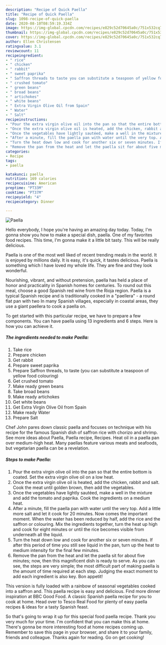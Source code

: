 ```yaml
---
description: "Recipe of Quick Paella"
title: "Recipe of Quick Paella"
slug: 1098-recipe-of-quick-paella
date: 2020-08-10T08:59:19.334Z
image: https://img-global.cpcdn.com/recipes/e829c52d70645a0c/751x532cq70/paella-recipe-main-photo.jpg
thumbnail: https://img-global.cpcdn.com/recipes/e829c52d70645a0c/751x532cq70/paella-recipe-main-photo.jpg
cover: https://img-global.cpcdn.com/recipes/e829c52d70645a0c/751x532cq70/paella-recipe-main-photo.jpg
author: Ellen Christensen
ratingvalue: 3.1
reviewcount: 11
recipeingredient:
- " rice"
- " chicken"
- " rabbit"
- " sweet paprika"
- " Saffron threads to taste you can substitute a teaspoon of yellow food colouring"
- " crushed tomato"
- " green beans"
- " broad beans"
- " artichokes"
- " white beans"
- " Extra Virgin Olive Oil from Spain"
- " Water"
- " Salt"
recipeinstructions:
- "Pour the extra virgin olive oil into the pan so that the entire bottom is coated. Set the extra virgin olive oil on a low heat."
- "Once the extra virgin olive oil is heated, add the chicken, rabbit and salt. Cook the meat until golden brown, then add the vegetables."
- "Once the vegetables have lightly sautéed, make a well in the mixture and add the tomato and paprika. Cook the ingredients on a medium heat."
- "After a minute, fill the paella pan with water until the very top. Add a little more salt and let it cook for 20 minutes. Now comes the important moment. When the water has been reduced by half, add the rice and the saffron or colouring. Mix the ingredients together, turn the heat up high and cook for eight minutes or until the rice becomes visible from underneath all the liquid."
- "Turn the heat down low and cook for another six or seven minutes. If after this period of time you still see liquid in the pan, turn up the heat to medium intensity for the final few minutes."
- "Remove the pan from the heat and let the paella sit for about five minutes; now, then this magnificent dish is ready to serve. As you can see, the steps are very simple; the most difficult part of making paella is the amount of time required at each step. Judging the exact moment to add each ingredient is also key. Bon appetit!"
categories:
- Recipe
tags:
- paella

katakunci: paella 
nutrition: 169 calories
recipecuisine: American
preptime: "PT33M"
cooktime: "PT37M"
recipeyield: "4"
recipecategory: Dinner

---
```



![Paella](https://img-global.cpcdn.com/recipes/e829c52d70645a0c/751x532cq70/paella-recipe-main-photo.jpg)

Hello everybody, I hope you're having an amazing day today. Today, I'm gonna show you how to make a special dish, paella. One of my favorites food recipes. This time, I'm gonna make it a little bit tasty. This will be really delicious.

Paella is one of the most well liked of recent trending meals in the world. It is enjoyed by millions daily. It is easy, it's quick, it tastes delicious. Paella is something which I have loved my whole life. They are fine and they look wonderful.

Nourishing, vibrant, and without pretension, paella has held a place of honor and practicality in Spanish homes for centuries. To round out this meal, choose a good Spanish red wine from the Rioja region. Paella is a typical Spanish recipe and is traditionally cooked in a &#34;paellera&#34; - a round flat pan with two In many Spanish villages, especially in coastal areas, they use a giant paellera to cook a paella on.


To get started with this particular recipe, we have to prepare a few components. You can have paella using 13 ingredients and 6 steps. Here is how you can achieve it.

<!--inarticleads1-->

##### The ingredients needed to make Paella:

1. Take  rice
1. Prepare  chicken
1. Get  rabbit
1. Prepare  sweet paprika
1. Prepare  Saffron threads, to taste (you can substitute a teaspoon of yellow food colouring)
1. Get  crushed tomato
1. Make ready  green beans
1. Take  broad beans
1. Make ready  artichokes
1. Get  white beans
1. Get  Extra Virgin Olive Oil from Spain
1. Make ready  Water
1. Prepare  Salt


Chef John pares down classic paella and focuses on technique with his recipe for the famous Spanish dish of saffron rice with chorizo and shrimp. See more ideas about Paella, Paella recipe, Recipes. Heat oil in a paella pan over medium-high heat. Many paellas feature various meats and seafoods, but vegetarian paella can be a revelation. 

<!--inarticleads2-->

##### Steps to make Paella:

1. Pour the extra virgin olive oil into the pan so that the entire bottom is coated. Set the extra virgin olive oil on a low heat.
1. Once the extra virgin olive oil is heated, add the chicken, rabbit and salt. Cook the meat until golden brown, then add the vegetables.
1. Once the vegetables have lightly sautéed, make a well in the mixture and add the tomato and paprika. Cook the ingredients on a medium heat.
1. After a minute, fill the paella pan with water until the very top. Add a little more salt and let it cook for 20 minutes. Now comes the important moment. When the water has been reduced by half, add the rice and the saffron or colouring. Mix the ingredients together, turn the heat up high and cook for eight minutes or until the rice becomes visible from underneath all the liquid.
1. Turn the heat down low and cook for another six or seven minutes. If after this period of time you still see liquid in the pan, turn up the heat to medium intensity for the final few minutes.
1. Remove the pan from the heat and let the paella sit for about five minutes; now, then this magnificent dish is ready to serve. As you can see, the steps are very simple; the most difficult part of making paella is the amount of time required at each step. Judging the exact moment to add each ingredient is also key. Bon appetit!


This version is fully loaded with a rainbow of seasonal vegetables cooked into a saffron and. This paella recipe is easy and delicious. Find more dinner inspiration at BBC Good Food. A classic Spanish paella recipe for you to cook at home. Head over to Tesco Real Food for plenty of easy paella recipes &amp; ideas for a tasty Spanish feast. 

So that's going to wrap it up for this special food paella recipe. Thank you very much for your time. I'm confident that you can make this at home. There's gonna be more interesting food at home recipes coming up. Remember to save this page in your browser, and share it to your family, friends and colleague. Thanks again for reading. Go on get cooking!

